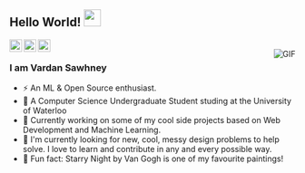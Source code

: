 ## Hello World! <img src="https://raw.githubusercontent.com/iampavangandhi/iampavangandhi/master/gifs/Hi.gif" width="30px"></h2>

<a href="https://twitter.com/VardanSawhney">
  <img align="left" alt="Vardan's Twitter" width="22px" src="https://cdn.jsdelivr.net/npm/simple-icons@v3/icons/twitter.svg" />
</a>
<a href="https://www.linkedin.com/in/vardan-s//">
  <img align="left" alt="Vardan's Linkdein" width="22px" src="https://cdn.jsdelivr.net/npm/simple-icons@v3/icons/linkedin.svg" />
</a>
<a href="https://github.com/commai">
  <img align="left" alt="Vardan's Github" width="22px" src="https://cdn.jsdelivr.net/npm/simple-icons@v3/icons/github.svg" />
</a>
<br />
<img align="right" alt="GIF" src="https://media.giphy.com/media/seY4Isk6W8IUw/giphy.gif" />

### I am Vardan Sawhney
- ⚡ An ML & Open Source enthusiast.
- 🌱 A Computer Science Undergraduate Student studing at the University of Waterloo
- 🔭 Currently working on some of my cool side projects based on Web Development and Machine Learning.
- 💬 I'm currently looking for new, cool, messy design problems to help solve. I love to learn and contribute in any and every possible way.
- 🤔 Fun fact: Starry Night by Van Gogh is one of my favourite paintings!
<!--
**commai/commai** is a ✨ _special_ ✨ repository because its `README.md` (this file) appears on your GitHub profile.

Here are some ideas to get you started:

- 🔭 I’m currently working on ...
- 🌱 I’m currently learning ...
- 👯 I’m looking to collaborate on ...
- 🤔 I’m looking for help with ...
- 💬 Ask me about ...
- 📫 How to reach me: ...
- 😄 Pronouns: ...
- ⚡ Fun fact: ...
-->
